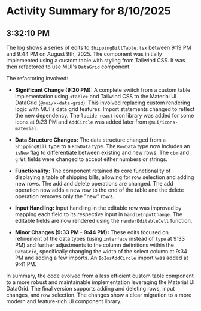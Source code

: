 # Activity Summary for 8/10/2025

## 3:32:10 PM
The log shows a series of edits to `ShippingBillTable.tsx` between 9:19 PM and 9:44 PM on August 9th, 2025.  The component was initially implemented using a custom table with styling from Tailwind CSS.  It was then refactored to use MUI's `DataGrid` component.

The refactoring involved:

* **Significant Change (9:20 PM):**  A complete switch from a custom table implementation using `<table>` and Tailwind CSS to the Material UI DataGrid (`@mui/x-data-grid`). This involved replacing custom rendering logic with MUI's data grid features.  Import statements changed to reflect the new dependency.  The `lucide-react` icon library was added for some icons at 9:23 PM and `AddCircle` was added later from `@mui/icons-material`.

* **Data Structure Changes:** The data structure changed from a `ShippingBill` type to a `RowData` type.  The `RowData` type now includes an `isNew` flag to differentiate between existing and new rows.  The `cbm` and `grWt` fields were changed to accept either numbers or strings.

* **Functionality:**  The component retained its core functionality of displaying a table of shipping bills, allowing for row selection and adding new rows. The add and delete operations are changed.  The add operation now adds a new row to the end of the table and the delete operation removes only the "new" rows.

* **Input Handling:** Input handling in the editable row was improved by mapping each field to its respective input in `handleInputChange`.  The editable fields are now rendered using the `renderEditableCell` function.

* **Minor Changes (9:33 PM - 9:44 PM):** These edits focused on refinement of the data types (using `interface` instead of `type` at 9:33 PM) and further adjustments to the column definitions within the `DataGrid`, specifically changing the width of the select column at 9:34 PM and adding a few imports.  An `IoIosAddCircle` import was added at 9:41 PM.

In summary, the code evolved from a less efficient custom table component to a more robust and maintainable implementation leveraging the Material UI DataGrid.  The final version supports adding and deleting rows, input changes, and row selection. The changes show a clear migration to a more modern and feature-rich UI component library.
